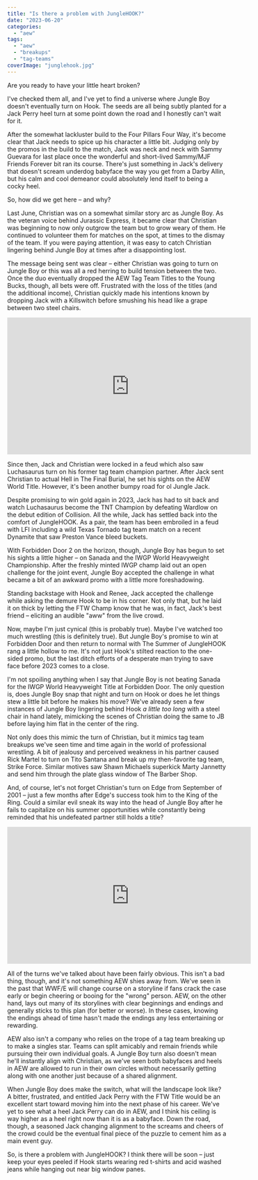 ```yaml
---
title: "Is there a problem with JungleHOOK?"
date: "2023-06-20"
categories: 
  - "aew"
tags: 
  - "aew"
  - "breakups"
  - "tag-teams"
coverImage: "junglehook.jpg"
---
```


Are you ready to have your little heart broken?

I've checked them all, and I've yet to find a universe where Jungle Boy doesn't eventually turn on Hook. The seeds are all being subtly planted for a Jack Perry heel turn at some point down the road and I honestly can't wait for it.

After the somewhat lackluster build to the Four Pillars Four Way, it's become clear that Jack needs to spice up his character a little bit. Judging only by the promos in the build to the match, Jack was neck and neck with Sammy Guevara for last place once the wonderful and short-lived Sammy/MJF Friends Forever bit ran its course. There's just something in Jack's delivery that doesn't scream underdog babyface the way you get from a Darby Allin, but his calm and cool demeanor could absolutely lend itself to being a cocky heel.

So, how did we get here – and why?

Last June, Christian was on a somewhat similar story arc as Jungle Boy. As the veteran voice behind Jurassic Express, it became clear that Christian was beginning to now only outgrow the team but to grow weary of them. He continued to volunteer them for matches on the spot, at times to the dismay of the team. If you were paying attention, it was easy to catch Christian lingering behind Jungle Boy at times after a disappointing lost.

The message being sent was clear – either Christian was going to turn on Jungle Boy or this was all a red herring to build tension between the two. Once the duo eventually dropped the AEW Tag Team Titles to the Young Bucks, though, all bets were off. Frustrated with the loss of the titles (and the additional income), Christian quickly made his intentions known by dropping Jack with a Killswitch before smushing his head like a grape between two steel chairs.

<iframe width="560" height="315" src="https://www.youtube.com/embed/U9SCVqODSV4" title="YouTube video player" frameborder="0" allow="accelerometer; autoplay; clipboard-write; encrypted-media; gyroscope; picture-in-picture; web-share" allowfullscreen></iframe>

Since then, Jack and Christian were locked in a feud which also saw Luchasaurus turn on his former tag team champion partner. After Jack sent Christian to actual Hell in The Final Burial, he set his sights on the AEW World Title. However, it's been another bumpy road for ol Jungle Jack.

Despite promising to win gold again in 2023, Jack has had to sit back and watch Luchasaurus become the TNT Champion by defeating Wardlow on the debut edition of Collision. All the while, Jack has settled back into the comfort of JungleHOOK. As a pair, the team has been embroiled in a feud with LFI including a wild Texas Tornado tag team match on a recent Dynamite that saw Preston Vance bleed buckets.

With Forbidden Door 2 on the horizon, though, Jungle Boy has begun to set his sights a little higher – on Sanada and the IWGP World Heavyweight Championship. After the freshly minted IWGP champ laid out an open challenge for the joint event, Jungle Boy accepted the challenge in what became a bit of an awkward promo with a little more foreshadowing.

Standing backstage with Hook and Renee, Jack accepted the challenge while asking the demure Hook to be in his corner. Not only that, but he laid it on thick by letting the FTW Champ know that he was, in fact, Jack's best friend – eliciting an audible "aww" from the live crowd.

<Tweet tweetId="1669157950009614336" />

Now, maybe I'm just cynical (this is probably true). Maybe I've watched too much wrestling (this is definitely true). But Jungle Boy's promise to win at Forbidden Door and then return to normal with The Summer of JungleHOOK rang a little hollow to me. It's not just Hook's stilted reaction to the one-sided promo, but the last ditch efforts of a desperate man trying to save face before 2023 comes to a close.

I'm not spoiling anything when I say that Jungle Boy is not beating Sanada for the IWGP World Heavyweight Title at Forbidden Door. The only question is, does Jungle Boy snap that night and turn on Hook or does he let things stew a little bit before he makes his move? We've already seen a few instances of Jungle Boy lingering behind Hook _a little too long_ with a steel chair in hand lately, mimicking the scenes of Christian doing the same to JB before laying him flat in the center of the ring.

Not only does this mimic the turn of Christian, but it mimics tag team breakups we've seen time and time again in the world of professional wrestling. A bit of jealousy and perceived weakness in his partner caused Rick Martel to turn on Tito Santana and break up my then-favorite tag team, Strike Force. Similar motives saw Shawn Michaels superkick Marty Jannetty and send him through the plate glass window of The Barber Shop.

And, of course, let's not forget Christian's turn on Edge from September of 2001 – just a few months after Edge's success took him to the King of the Ring. Could a similar evil sneak its way into the head of Jungle Boy after he fails to capitalize on his summer opportunities while constantly being reminded that his undefeated partner still holds a title?

<iframe width="560" height="315" src="https://www.youtube.com/embed/hsvUNQyWFhw" title="YouTube video player" frameborder="0" allow="accelerometer; autoplay; clipboard-write; encrypted-media; gyroscope; picture-in-picture; web-share" allowfullscreen></iframe>

All of the turns we've talked about have been fairly obvious. This isn't a bad thing, though, and it's not something AEW shies away from. We've seen in the past that WWF/E will change course on a storyline if fans crack the case early or begin cheering or booing for the "wrong" person. AEW, on the other hand, lays out many of its storylines with clear beginnings and endings and generally sticks to this plan (for better or worse). In these cases, knowing the endings ahead of time hasn't made the endings any less entertaining or rewarding.

AEW also isn't a company who relies on the trope of a tag team breaking up to make a singles star. Teams can split amicably and remain friends while pursuing their own individual goals. A Jungle Boy turn also doesn't mean he'll instantly align with Christian, as we've seen both babyfaces and heels in AEW are allowed to run in their own circles without necessarily getting along with one another just because of a shared alignment.

When Jungle Boy does make the switch, what will the landscape look like? A bitter, frustrated, and entitled Jack Perry with the FTW Title would be an excellent start toward moving him into the next phase of his career. We've yet to see what a heel Jack Perry can do in AEW, and I think his ceiling is way higher as a heel right now than it is as a babyface. Down the road, though, a seasoned Jack changing alignment to the screams and cheers of the crowd could be the eventual final piece of the puzzle to cement him as a main event guy.

So, is there a problem with JungleHOOK? I think there will be soon – just keep your eyes peeled if Hook starts wearing red t-shirts and acid washed jeans while hanging out near big window panes.
